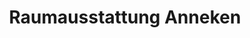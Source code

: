 ---
title: "Raumausstattung Anneken"
url: /quakenbrueck/raumausstattung-anneken/
shop: Raumausstattung
---